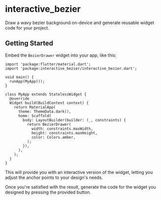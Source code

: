 # interactive_bezier

Draw a wavy bezier background on-device and generate reusable widget code for your project.

## Getting Started

Embed the `BezierDrawer` widget into your app, like this:

```[dart]
import 'package:flutter/material.dart';
import 'package:interactive_bezier/interactive_bezier.dart';

void main() {
  runApp(MyApp());
}

class MyApp extends StatelessWidget {
  @override
  Widget build(BuildContext context) {
    return MaterialApp(
      theme: ThemeData.dark(),
      home: Scaffold(
        body: LayoutBuilder(builder: (_, constraints) {
          return BezierDrawer(
            width: constraints.maxWidth,
            height: constraints.maxHeight,
            color: Colors.amber,
          );
        }),
      ),
    );
  }
}
```

This will provide you with an interactive version of the widget, letting you adjust the anchor points to your design's needs.

Once you're satisfied with the result, generate the code for the widget you designed by pressing the provided button.
